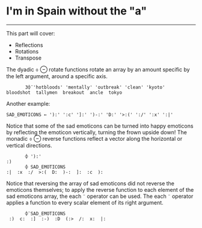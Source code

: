 # I'm in Spain without the "a"
---

This part will cover:
- Reflections
- Rotations
- Transpose

The dyadic ⌽ ⊖ rotate functions rotate an array by an amount specific by the left argument, around a specific axis.

```apl
       3⌽¨'hotbloods' 'mentally' 'outbreak' 'clean' 'kyoto'
bloodshot  tallymen  breakout  ancle  tokyo
```

Another example:

```apl
SAD_EMOTICONS ← '):' ':c' ']:' ')-:' 'D:' '>:(' ':/' ':x' ':|'
```

Notice that some of the sad emoticons can be turned into happy emoticons by reflecting the emoticon vertically, turning the frown upside down! The monadic ⌽ ⊖ reverse functions reflect a vector along the horizontal or vertical directions.

```apl
       ⌽ '):'
:)
       ⌽ SAD_EMOTICONS
:|  :x  :/  >:(  D:  )-:  ]:  :c  ):

```

Notice that reversing the array of sad emoticons did not reverse the emoticons themselves; to apply the reverse function to each element of the sad emoticons array, the each `¨` operator can be used. The each `¨` operator applies a function to every scalar element of its right argument.

```apl
       ⌽¨SAD_EMOTICONS
 :)  c:  :]  :-)  :D  (:>  /:  x:  |:

```
